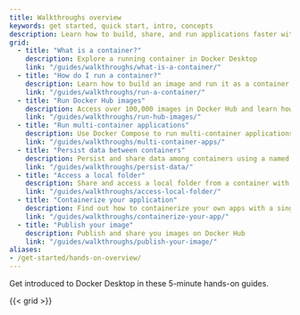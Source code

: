 ```yaml
---
title: Walkthroughs overview
keywords: get started, quick start, intro, concepts
description: Learn how to build, share, and run applications faster with Docker's 5-minute hands-on walkthroughs
grid:
  - title: "What is a container?"
    description: Explore a running container in Docker Desktop
    link: "/guides/walkthroughs/what-is-a-container/"
  - title: "How do I run a container?"
    description: Learn how to build an image and run it as a container
    link: "/guides/walkthroughs/run-a-container/"
  - title: "Run Docker Hub images"
    description: Access over 100,000 images in Docker Hub and learn how to run them as a container
    link: "/guides/walkthroughs/run-hub-images/"
  - title: "Run multi-container applications"
    description: Use Docker Compose to run multi-container applications
    link: "/guides/walkthroughs/multi-container-apps/"
  - title: "Persist data between containers"
    description: Persist and share data among containers using a named volume
    link: "/guides/walkthroughs/persist-data/"
  - title: "Access a local folder"
    description: Share and access a local folder from a container with a bind mount
    link: "/guides/walkthroughs/access-local-folder/"
  - title: "Containerize your application"
    description: Find out how to containerize your own apps with a single command
    link: "/guides/walkthroughs/containerize-your-app/"
  - title: "Publish your image"
    description: Publish and share you images on Docker Hub
    link: "/guides/walkthroughs/publish-your-image/"
aliases:
- /get-started/hands-on-overview/
---
```


Get introduced to Docker Desktop in these 5-minute hands-on guides.

{{< grid >}}